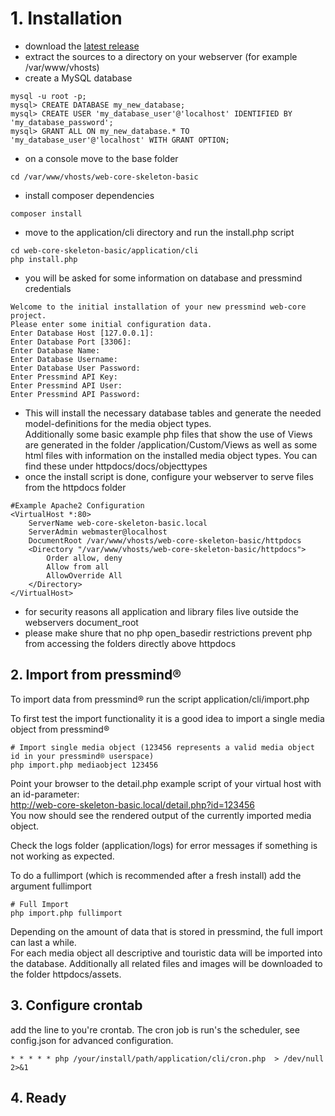# 1. Installation
* download the [latest release](https://github.com/pressmind/web-core-skeleton-basic/releases/latest)
* extract the sources to a directory on your webserver (for example /var/www/vhosts)
* create a MySQL database

```shell script
mysql -u root -p;
mysql> CREATE DATABASE my_new_database;
mysql> CREATE USER 'my_database_user'@'localhost' IDENTIFIED BY 'my_database_password';
mysql> GRANT ALL ON my_new_database.* TO 'my_database_user'@'localhost' WITH GRANT OPTION;
``` 

* on a console move to the base folder

```shell script
cd /var/www/vhosts/web-core-skeleton-basic
```

* install composer dependencies

```shell script
composer install
```

* move to the application/cli directory and run the install.php script

```shell script
cd web-core-skeleton-basic/application/cli
php install.php
```

* you will be asked for some information on database and pressmind credentials

```shell script
Welcome to the initial installation of your new pressmind web-core project.
Please enter some initial configuration data.
Enter Database Host [127.0.0.1]:
Enter Database Port [3306]:
Enter Database Name: 
Enter Database Username: 
Enter Database User Password:
Enter Pressmind API Key:
Enter Pressmind API User:
Enter Pressmind API Password:
```

* This will install the necessary database tables and generate the needed model-definitions for the media object types.  
  Additionally some basic example php files that show the use of Views are generated in the folder /application/Custom/Views as well as some html files with information on the installed media object types. You can find these under httpdocs/docs/objecttypes
* once the install script is done, configure your webserver to serve files from the httpdocs folder

```apacheconfig
#Example Apache2 Configuration
<VirtualHost *:80>
    ServerName web-core-skeleton-basic.local
    ServerAdmin webmaster@localhost
    DocumentRoot /var/www/vhosts/web-core-skeleton-basic/httpdocs
    <Directory "/var/www/vhosts/web-core-skeleton-basic/httpdocs">
        Order allow, deny
        Allow from all
        AllowOverride All
    </Directory>
</VirtualHost>
```

* for security reasons all application and library files live outside the webservers document_root
* please make shure that no php open_basedir restrictions prevent php from accessing the folders directly above httpdocs

## 2. Import from pressmind®
To import data from pressmind® run the script application/cli/import.php

To first test the import functionality it is a good idea to import a single media object from pressmind®
```shell script
# Import single media object (123456 represents a valid media object id in your pressmind® userspace)
php import.php mediaobject 123456
```

Point your browser to the detail.php example script of your virtual host with an id-parameter:   
http://web-core-skeleton-basic.local/detail.php?id=123456  
You now should see the rendered output of the currently imported media object.

Check the logs folder (application/logs) for error messages if something is not working as expected.

To do a fullimport (which is recommended after a fresh install) add the argument fullimport
```shell script
# Full Import
php import.php fullimport
```
Depending on the amount of data that is stored in pressmind, the full import can last a while.  
For each media object all descriptive and touristic data will be imported into the database. Additionally all related files and images will be downloaded to the folder httpdocs/assets.


## 3. Configure crontab
add the line to you're crontab. The cron job is run's the scheduler, see config.json for advanced configuration.
```
* * * * * php /your/install/path/application/cli/cron.php  > /dev/null 2>&1
```

## 4. Ready

